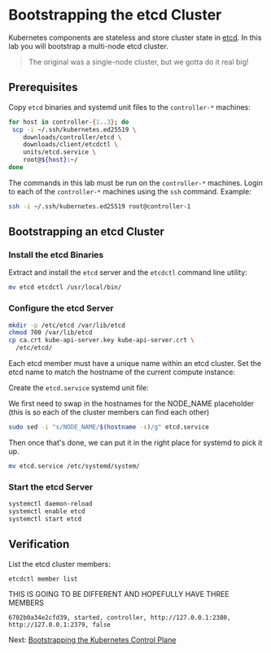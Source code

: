 # Bootstrapping the etcd Cluster

Kubernetes components are stateless and store cluster state in [etcd](https://github.com/etcd-io/etcd). In this lab you will bootstrap a multi-node etcd cluster.

> The original was a single-node cluster, but we gotta do it real big!

## Prerequisites

Copy `etcd` binaries and systemd unit files to the `controller-*` machines:

```bash
for host in controller-{1..3}; do
 scp -i ~/.ssh/kubernetes.ed25519 \
    downloads/controller/etcd \
    downloads/client/etcdctl \
    units/etcd.service \
    root@${host}:~/
done
```

The commands in this lab must be run on the `controller-*` machines. Login to each of the `controller-*` machines using the `ssh` command. Example:

```bash
ssh -i ~/.ssh/kubernetes.ed25519 root@controller-1
```

## Bootstrapping an etcd Cluster

### Install the etcd Binaries

Extract and install the `etcd` server and the `etcdctl` command line utility:

```bash
mv etcd etcdctl /usr/local/bin/
```

### Configure the etcd Server

```bash
mkdir -p /etc/etcd /var/lib/etcd
chmod 700 /var/lib/etcd
cp ca.crt kube-api-server.key kube-api-server.crt \
  /etc/etcd/
```

Each etcd member must have a unique name within an etcd cluster. Set the etcd name to match the hostname of the current compute instance:

Create the `etcd.service` systemd unit file:

We first need to swap in the hostnames for the NODE_NAME placeholder (this is so each of the cluster members can find each other)

```bash
sudo sed -i "s/NODE_NAME/$(hostname -s)/g" etcd.service
```

Then once that's done, we can put it in the right place for systemd to pick it up.

```bash
mv etcd.service /etc/systemd/system/
```

### Start the etcd Server

```bash
systemctl daemon-reload
systemctl enable etcd
systemctl start etcd
```

## Verification

List the etcd cluster members:

```bash
etcdctl member list
```

THIS IS GOING TO BE DIFFERENT AND HOPEFULLY HAVE THREE MEMBERS
```text
6702b0a34e2cfd39, started, controller, http://127.0.0.1:2380, http://127.0.0.1:2379, false
```

Next: [Bootstrapping the Kubernetes Control Plane](08-bootstrapping-kubernetes-controllers.md)
